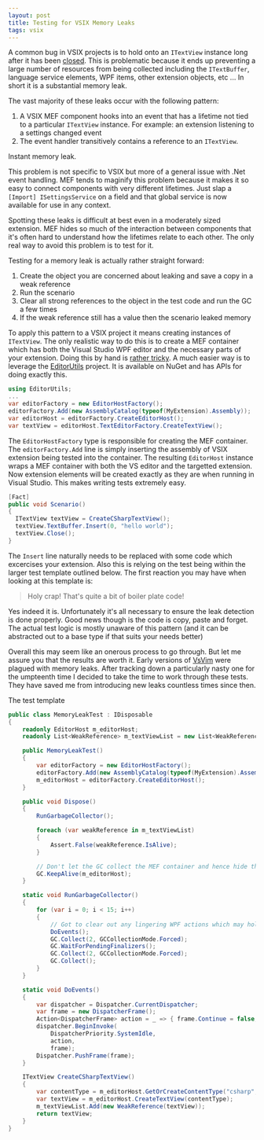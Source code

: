 ```yaml
---
layout: post
title: Testing for VSIX Memory Leaks
tags: vsix 
---
```


A common bug in VSIX projects is to hold onto an `ITextView` instance long after it has been [closed](http://msdn.microsoft.com/en-us/library/microsoft.visualstudio.text.editor.itextview.close.aspx).  This is problematic because it ends up preventing a large number of resources from being collected including the `ITextBuffer`, language service elements, WPF items, other extension objects, etc ...  In short it is a substantial memory leak.  

The vast majority of these leaks occur with the following pattern:

1. A VSIX MEF component hooks into an event that has a lifetime not tied to a particular `ITextView` instance.  For example: an extension listening to a settings changed event 
2. The event handler transitively contains a reference to an `ITextView`.  

Instant memory leak.

This problem is not specific to VSIX but more of a general issue with .Net event handling.  MEF tends to maginify this problem because it makes it so easy to connect components with very different lifetimes.  Just slap a `[Import] ISettingsService` on a field and that global service is now available for use in any context.  

Spotting these leaks is difficult at best even in a moderately sized extension.  MEF hides so much of the interaction between components that it's often hard to understand how the lifetimes relate to each other.  The only real way to avoid this problem is to test for it. 

Testing for a memory leak is actually rather straight forward:

1. Create the object you are concerned about leaking and save a copy in a weak reference
2. Run the scenario 
3. Clear all strong references to the object in the test code and run the GC a few times
4. If the weak reference still has a value then the scenario leaked memory 

To apply this pattern to a VSIX project it means creating instances of `ITextView`.  The only realistic way to do this is to create a MEF container which has both the Visual Studio WPF editor and the necessary parts of your extension.  Doing this by hand is [rather tricky](https://github.com/jaredpar/EditorUtils/blob/master/Src/EditorUtils/EditorHostFactory.cs).  A much easier way is to leverage the [EditorUtils](https://github.com/jaredpar/EditorUtils) project.  It is available on NuGet and has APIs for doing exactly this.  

``` csharp
using EditorUtils;
...
var editorFactory = new EditorHostFactory();
editorFactory.Add(new AssemblyCatalog(typeof(MyExtension).Assembly));
var editorHost = editorFactory.CreateEditorHost();
var textView = editorHost.TextEditorFactory.CreateTextView();
```

The `EditorHostFactory` type is responsible for creating the MEF container.  The `editorFactory.Add` line is simply inserting the assembly of VSIX extension being tested into the container.  The resulting `EditorHost` instance wraps a MEF container with both the VS editor and the targetted extension.  Now extension elements will be created exactly as they are when running in Visual Studio.  This makes writing tests extremely easy.  

``` csharp
[Fact]
public void Scenario()
{
  ITextView textView = CreateCSharpTextView();
  textView.TextBuffer.Insert(0, "hello world");
  textView.Close();
}
```

The `Insert` line naturally needs to be replaced with some code which excercises your extension.  Also this is relying on the test being within the larger test template outlined below.  The first reaction you may have when looking at this template is:

> Holy crap! That's quite a bit of boiler plate code! 

Yes indeed it is.  Unfortunately it's all necessary to ensure the leak detection is done properly.  Good news though is the code is copy, paste and forget.  The actual test logic is mostly unaware of this pattern (and it can be abstracted out to a base type if that suits your needs better) 

Overall this may seem like an onerous process to go through.  But let me assure you that the results are worth it.  Early versions of [VsVim](http://visualstudiogallery.msdn.microsoft.com/59ca71b3-a4a3-46ca-8fe1-0e90e3f79329) were plagued with memory leaks.  After tracking down a particularly nasty one for the umpteenth time I decided to take the time to work through these tests.  They have saved me from introducing new leaks countless times since then.  

The test template 


``` csharp
public class MemoryLeakTest : IDisposable
{
    readonly EditorHost m_editorHost;
    readonly List<WeakReference> m_textViewList = new List<WeakReference>();

    public MemoryLeakTest()
    {
        var editorFactory = new EditorHostFactory();
        editorFactory.Add(new AssemblyCatalog(typeof(MyExtension).Assembly));
        m_editorHost = editorFactory.CreateEditorHost();
    }

    public void Dispose()
    {
        RunGarbageCollector();

        foreach (var weakReference in m_textViewList)
        {
            Assert.False(weakReference.IsAlive);
        }

        // Don't let the GC collect the MEF container and hence hide the leaks 
        GC.KeepAlive(m_editorHost);
    }

    static void RunGarbageCollector()
    {
        for (var i = 0; i < 15; i++)
        {
            // Got to clear out any lingering WPF actions which may hold onto the ITextView
            DoEvents();
            GC.Collect(2, GCCollectionMode.Forced);
            GC.WaitForPendingFinalizers();
            GC.Collect(2, GCCollectionMode.Forced);
            GC.Collect();
        }
    }

    static void DoEvents()
    {
        var dispatcher = Dispatcher.CurrentDispatcher;
        var frame = new DispatcherFrame();
        Action<DispatcherFrame> action = _ => { frame.Continue = false; };
        dispatcher.BeginInvoke(
            DispatcherPriority.SystemIdle,
            action,
            frame);
        Dispatcher.PushFrame(frame);
    }

    ITextView CreateCSharpTextView()
    {
        var contentType = m_editorHost.GetOrCreateContentType("csharp", "code");
        var textView = m_editorHost.CreateTextView(contentType);
        m_textViewList.Add(new WeakReference(textView));
        return textView;
    }
}

```
